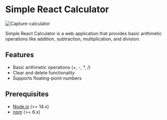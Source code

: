 # Simple React Calculator

![Capture-calculator](https://github.com/alibanihashemi/ReactCalculator/assets/103768578/3a86fba7-c4ea-4849-a0b3-5d44f7780d5b)

Simple React Calculator is a web application that provides basic arithmetic operations like addition, subtraction, multiplication, and division.

## Features
- Basic arithmetic operations (+, -, *, /)
- Clear and delete functionality
- Supports floating-point numbers

## Prerequisites
- [Node.js](https://nodejs.org/) (>= 14.x)
- [npm](https://www.npmjs.com/) (>= 6.x)
